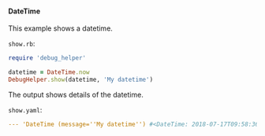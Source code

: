 #### DateTime

This example shows a datetime.

```show.rb```:
```ruby
require 'debug_helper'

datetime = DateTime.now
DebugHelper.show(datetime, 'My datetime')
```

The output shows details of the datetime.

```show.yaml```:
```yaml
--- 'DateTime (message=''My datetime'') #<DateTime: 2018-07-17T09:58:36-05:00 ((2458317j,53916s,75028000n),-18000s,2299161j)>'
```
